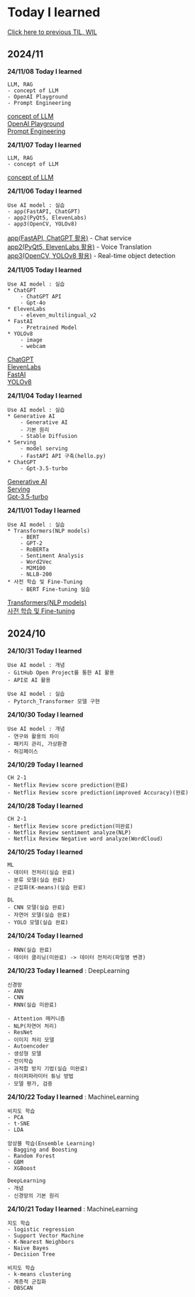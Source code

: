 # Today I learned  

[Click here to previous TIL, WIL](https://linkinpark0205.tistory.com/category/TIL%20%2B%20WIL)

## 2024/11

__24/11/08 Today I learned__  

    LLM, RAG  
    - concept of LLM
    - OpenAI Playground
    - Prompt Engineering

[concept of LLM](./LLM,%20RAG/concept%20of%20LLM.md)  
[OpenAI Playground](./LLM,%20RAG/OpenAI%20Playground.md)  
[Prompt Engineering](./LLM,%20RAG/Prompt%20Engineering.md)  

__24/11/07 Today I learned__  

    LLM, RAG  
    - concept of LLM

[concept of LLM](./LLM,%20RAG/concept%20of%20LLM.md)  

__24/11/06 Today I learned__  

    Use AI model : 실습  
    - app(FastAPI, ChatGPT)
    - app2(PyQt5, ElevenLabs)
    - app3(OpenCV, YOLOv8)

[app(FastAPI, ChatGPT 활용)](./Use%20AI%20model/실습/app/Chat%20service.md) - Chat service  
[app2(PyQt5, ElevenLabs 활용)](./Use%20AI%20model/실습/app2/Voice%20Translation.md) - Voice Translation  
[app3(OpenCV, YOLOv8 활용)](./Use%20AI%20model/실습/app3/Real-time%20object%20detection.ipynb) - Real-time object detection  

__24/11/05 Today I learned__  

    Use AI model : 실습  
    * ChatGPT
        - ChatGPT API
        - Gpt-4o
    * ElevenLabs
        - eleven_multilingual_v2
    * FastAI
        - Pretrained Model
    * YOLOv8
        - image
        - webcam

[ChatGPT](./Use%20AI%20model/실습/ChatGPT/)  
[ElevenLabs](./Use%20AI%20model/실습/ElevenLabs/)  
[FastAI](./Use%20AI%20model/실습/FastAI/)  
[YOLOv8](./Use%20AI%20model/실습/YOLOv8/)  

__24/11/04 Today I learned__  

    Use AI model : 실습  
    * Generative AI
        - Generative AI
        - 기본 원리
        - Stable Diffusion
    * Serving
        - model serving
        - FastAPI API 구축(hello.py)
    * ChatGPT
        - Gpt-3.5-turbo

[Generative AI](./Use%20AI%20model/실습/Generative%20AI/)  
[Serving](./Use%20AI%20model/실습/Serving/)  
[Gpt-3.5-turbo](./Use%20AI%20model/실습/ChatGPT/Gpt-3.5-turbo.py)  

__24/11/01 Today I learned__  

    Use AI model : 실습  
    * Transformers(NLP models)  
        - BERT
        - GPT-2
        - RoBERTa
        - Sentiment Analysis
        - Word2Vec
        - M2M100
        - NLLB-200
    * 사전 학습 및 Fine-Tuning  
        - BERT Fine-tuning 실습

[Transformers(NLP models)](./Use%20AI%20model/실습/Hugging%20Face/Transformers(NLP%20models)/)  
[사전 학습 및 Fine-tuning](./Use%20AI%20model/실습/Hugging%20Face/사전%20학습%20및%20Fine-Tuning/)  

## 2024/10

__24/10/31 Today I learned__  

    Use AI model : 개념  
    - GitHub Open Project를 통한 AI 활용  
    - API로 AI 활용  

    Use AI model : 실습  
    - Pytorch_Transformer 모델 구현  

__24/10/30 Today I learned__  

    Use AI model : 개념  
    - 연구와 활용의 차이  
    - 패키지 관리, 가상환경  
    - 허깅페이스  

__24/10/29 Today I learned__  

    CH 2-1  
    - Netflix Review score prediction(완료)
    - Netflix Review score prediction(improved Accuracy)(완료)

__24/10/28 Today I learned__  

    CH 2-1  
    - Netflix Review score prediction(미완료)
    - Netflix Review sentiment analyze(NLP)
    - Netflix Review Negative word analyze(WordCloud)

__24/10/25 Today I learned__  
  
    ML  
    - 데이터 전처리(실습 완료)  
    - 분류 모델(실습 완료)  
    - 군집화(K-means)(실습 완료)  

    DL  
    - CNN 모델(실습 완료)  
    - 자연어 모델(실습 완료)  
    - YOLO 모델(실습 완료)  
  
__24/10/24 Today I learned__  

    - RNN(실습 완료)  
    - 데이터 클리닝(미완료) -> 데이터 전처리(파일명 변경)  

__24/10/23 Today I learned__ : DeepLearning  

    신경망
    - ANN
    - CNN
    - RNN(실습 미완료)

    - Attention 메커니즘  
    - NLP(자연어 처리)  
    - ResNet  
    - 이미지 처리 모델  
    - Autoencoder  
    - 생성형 모델  
    - 전이학습  
    - 과적합 방지 기법(실습 미완료)  
    - 하이퍼파라미터 튜닝 방법  
    - 모델 평가, 검증  

__24/10/22 Today I learned__ : MachineLearning  

    비지도 학습  
    - PCA  
    - t-SNE  
    - LDA  

    앙상블 학습(Ensemble Learning)  
    - Bagging and Boosting  
    - Random Forest  
    - GBM  
    - XGBoost  
    
    DeepLearning  
    - 개념  
    - 신경망의 기본 원리  

__24/10/21 Today I learned__ : MachineLearning  

    지도 학습  
    - logistic regression  
    - Support Vector Machine  
    - K-Nearest Neighbors  
    - Naive Bayes  
    - Decision Tree  

    비지도 학습  
    - k-means clustering  
    - 계층적 군집화  
    - DBSCAN
